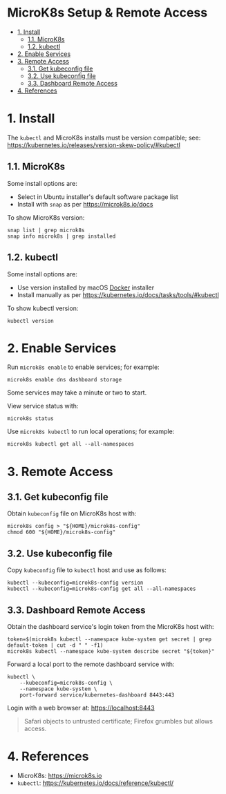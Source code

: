 # MicroK8s Setup & Remote Access

* [1. Install](#1-install)
    * [1.1. MicroK8s](#11-microk8s)
    * [1.2. kubectl](#12-kubectl)
* [2. Enable Services](#2-enable-services)
* [3. Remote Access](#3-remote-access)
    * [3.1. Get kubeconfig file](#31-get-kubeconfig-file)
    * [3.2. Use kubeconfig file](#32-use-kubeconfig-file)
    * [3.3. Dashboard Remote Access](#33-dashboard-remote-access)
* [4. References](#4-references)

# 1. Install

The `kubectl` and MicroK8s installs must be version compatible; see:
https://kubernetes.io/releases/version-skew-policy/#kubectl

## 1.1. MicroK8s

Some install options are:

* Select in Ubuntu installer's default software package list
* Install with `snap` as per https://microk8s.io/docs

To show MicroK8s version:

```
snap list | grep microk8s
snap info microk8s | grep installed
```

## 1.2. kubectl

Some install options are:

* Use version installed by macOS [Docker](https://www.docker.com/products/docker-desktop) installer
* Install manually as per https://kubernetes.io/docs/tasks/tools/#kubectl

To show kubectl version:

```
kubectl version
```

# 2. Enable Services

Run `microk8s enable` to enable services; for example:

```
microk8s enable dns dashboard storage
```

Some services may take a minute or two to start.

View service status with:

```
microk8s status
```

Use `microk8s kubectl` to run local operations; for example:

```
microk8s kubectl get all --all-namespaces
```

# 3. Remote Access

## 3.1. Get kubeconfig file

Obtain `kubeconfig` file on MicroK8s host with:

```
microk8s config > "${HOME}/microk8s-config"
chmod 600 "${HOME}/microk8s-config"
```

## 3.2. Use kubeconfig file

Copy `kubeconfig` file to `kubectl` host and use as follows:

```
kubectl --kubeconfig=microk8s-config version
kubectl --kubeconfig=microk8s-config get all --all-namespaces
```

## 3.3. Dashboard Remote Access

Obtain the dashboard service's login token from the MicroK8s host with:

```
token=$(microk8s kubectl --namespace kube-system get secret | grep default-token | cut -d " " -f1)
microk8s kubectl --namespace kube-system describe secret "${token}"
```

Forward a local port to the remote dashboard service with:

```
kubectl \
    --kubeconfig=microk8s-config \
    --namespace kube-system \
    port-forward service/kubernetes-dashboard 8443:443
```

Login with a web browser at: [https://localhost:8443](https://localhost:8443)

> Safari objects to untrusted certificate; Firefox grumbles but allows access.

# 4. References

* MicroK8s: https://microk8s.io
* `kubectl`: https://kubernetes.io/docs/reference/kubectl/
